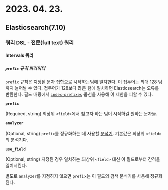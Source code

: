 # 2023. 04. 23.

## Elasticsearch(7.10)

### 쿼리 DSL - 전문(full text) 쿼리

#### Intervals 쿼리

##### `prefix` 규칙 파라미터

`prefix` 규칙은 지정된 문자 집합으로 시작하는텀에 일치한다. 이 접두어는 최대 128 텀까지 늘어날 수 있다. 접두어가 128보다 많은 텀에 일치하면 Elasticsearch는 오류를 반환한다. 필드 매핑에서 [`index-prefixes`][index-prefixes] 옵션을 사용해 이 제한을 피할 수 있다.

**`prefix`**

(Required, string) 최상위 `<field>`에서 찾고자 하는 텀이 시작하길 원하는 문자들.

**`analyzer`**

(Optional, string) `prefix`를 정규화하는 데 사용할 [분석기](https://www.elastic.co/guide/en/elasticsearch/reference/7.10/analysis.html). 기본값은 최상위 `<field>`의 분석기다.

**`use_field`**

(Optional, string) 지정된 경우 일치하는 최상위 `<field>` 대신 이 필드로부터 간격을 일치시킨다.

별도로 `analyzer`를 지정하지 않으면 `prefix`는 이 필드의 검색 분석기를 사용해 정규화된다.



[index-prefixes]: https://www.elastic.co/guide/en/elasticsearch/reference/7.10/index-prefixes.html
